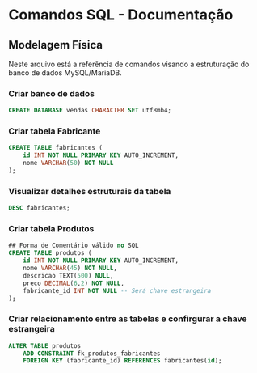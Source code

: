 # Comandos SQL - Documentação

## Modelagem Física
Neste arquivo está a referência de comandos visando a estruturação do banco de dados MySQL/MariaDB.

### Criar banco de dados 

``` sql
CREATE DATABASE vendas CHARACTER SET utf8mb4;
```

### Criar tabela Fabricante
``` sql
CREATE TABLE fabricantes (
    id INT NOT NULL PRIMARY KEY AUTO_INCREMENT, 
    nome VARCHAR(50) NOT NULL
);
```

### Visualizar detalhes estruturais da tabela 
``` sql
DESC fabricantes;
```

### Criar tabela Produtos
``` sql
## Forma de Comentário válido no SQL
CREATE TABLE produtos (
    id INT NOT NULL PRIMARY KEY AUTO_INCREMENT, 
    nome VARCHAR(45) NOT NULL,
    descricao TEXT(500) NULL,
    preco DECIMAL(6,2) NOT NULL,
    fabricante_id INT NOT NULL -- Será chave estrangeira
);
```

### Criar relacionamento entre as tabelas e confirgurar a chave estrangeira

``` sql
ALTER TABLE produtos
	ADD CONSTRAINT fk_produtos_fabricantes
    FOREIGN KEY (fabricante_id) REFERENCES fabricantes(id);
```
